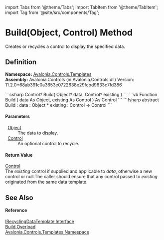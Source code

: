 import Tabs from '@theme/Tabs'; 
import TabItem from '@theme/TabItem'; 
import Tag from '@site/src/components/Tag'; 

# Build(Object, Control) Method


Creates or recycles a control to display the specified data.



## Definition
**Namespace:** <a href="N_Avalonia_Controls_Templates">Avalonia.Controls.Templates</a>  
**Assembly:** Avalonia.Controls (in Avalonia.Controls.dll) Version: 11.2.0+68ab391c0a3653e0722638e29fcbd9633c7fd386

<Tabs groupId="api-code-preview">
<TabItem value="csharp" label="C#">
```csharp
Control? Build(
	Object? data,
	Control? existing
)
```
</TabItem>
<TabItem value="vb" label="VB">
```vb
Function Build ( 
	data As Object,
	existing As Control
) As Control
```
</TabItem>
<TabItem value="fsharp" label="F#">
```fsharp
abstract Build : 
        data : Object * 
        existing : Control -> Control 
```
</TabItem>
</Tabs>



#### Parameters
<dl><dt>  <a href="https://learn.microsoft.com/dotnet/api/system.object" target="_blank" rel="noopener noreferrer">Object</a></dt><dd>The data to display.</dd><dt>  <a href="T_Avalonia_Controls_Control">Control</a></dt><dd>An optional control to recycle.</dd></dl>

#### Return Value
<a href="T_Avalonia_Controls_Control">Control</a>  
The *existing* control if supplied and applicable to *data*, otherwise a new control or null.The caller should ensure that any control passed to *existing* originated from the same data template.

## See Also


#### Reference
<a href="T_Avalonia_Controls_Templates_IRecyclingDataTemplate">IRecyclingDataTemplate Interface</a>  
<a href="Overload_Avalonia_Controls_Templates_IRecyclingDataTemplate_Build">Build Overload</a>  
<a href="N_Avalonia_Controls_Templates">Avalonia.Controls.Templates Namespace</a>  
